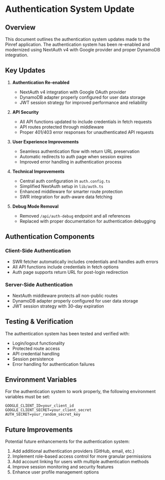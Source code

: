 # Authentication System Update

## Overview

This document outlines the authentication system updates made to the Pinref application. The authentication system has been re-enabled and modernized using NextAuth v4 with Google provider and proper DynamoDB integration.

## Key Updates

1. **Authentication Re-enabled**

   - NextAuth v4 integration with Google OAuth provider
   - DynamoDB adapter properly configured for user data storage
   - JWT session strategy for improved performance and reliability

2. **API Security**

   - All API functions updated to include credentials in fetch requests
   - API routes protected through middleware
   - Proper 401/403 error responses for unauthenticated API requests

3. **User Experience Improvements**

   - Seamless authentication flow with return URL preservation
   - Automatic redirects to auth page when session expires
   - Improved error handling in authentication process

4. **Technical Improvements**

   - Central auth configuration in `auth.config.ts`
   - Simplified NextAuth setup in `lib/auth.ts`
   - Enhanced middleware for smarter route protection
   - SWR integration for auth-aware data fetching

5. **Debug Mode Removal**
   - Removed `/api/auth-debug` endpoint and all references
   - Replaced with proper documentation for authentication debugging

## Authentication Components

### Client-Side Authentication

- SWR fetcher automatically includes credentials and handles auth errors
- All API functions include credentials in fetch options
- Auth page supports return URL for post-login redirection

### Server-Side Authentication

- NextAuth middleware protects all non-public routes
- DynamoDB adapter properly configured for user data storage
- JWT session strategy with 30-day expiration

## Testing & Verification

The authentication system has been tested and verified with:

- Login/logout functionality
- Protected route access
- API credential handling
- Session persistence
- Error handling for authentication failures

## Environment Variables

For the authentication system to work properly, the following environment variables must be set:

```
GOOGLE_CLIENT_ID=your_client_id
GOOGLE_CLIENT_SECRET=your_client_secret
AUTH_SECRET=your_random_secret_key
```

## Future Improvements

Potential future enhancements for the authentication system:

1. Add additional authentication providers (GitHub, email, etc.)
2. Implement role-based access control for more granular permissions
3. Add account linking for users with multiple authentication methods
4. Improve session monitoring and security features
5. Enhance user profile management options
